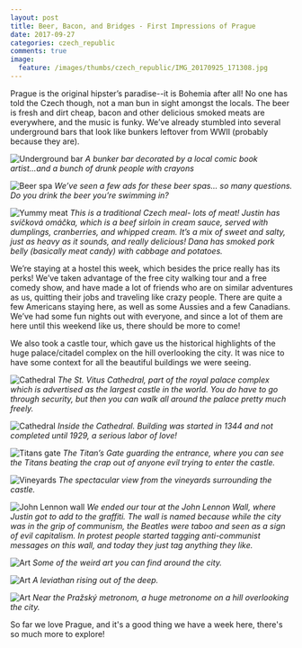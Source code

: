```yaml
---
layout: post
title: Beer, Bacon, and Bridges - First Impressions of Prague
date: 2017-09-27
categories: czech_republic
comments: true
image:
  feature: /images/thumbs/czech_republic/IMG_20170925_171308.jpg
---
```



Prague is the original hipster’s paradise--it is Bohemia after all!  No one has told the Czech though, not a man bun in sight amongst the locals.  The beer is fresh and dirt cheap, bacon and other delicious smoked meats are everywhere, and the music is funky.  We’ve already stumbled into several underground bars that look like bunkers leftover from WWII (probably because they are).

![Underground bar](/images/thumbs/czech_republic/IMG_20170925_202423.jpg)
*A bunker bar decorated by a local comic book artist...and a bunch of drunk people with crayons*

![Beer spa](/images/thumbs/czech_republic/IMG_20170926_004537.jpg)
*We’ve seen a few ads for these beer spas… so many questions.  Do you drink the beer you’re swimming in?*

![Yummy meat](/images/thumbs/czech_republic/IMG_20170924_193128.jpg)
*This is a traditional Czech meal- lots of meat!  Justin has svíčková omáčka, which is a beef sirloin in cream sauce, served with dumplings, cranberries, and whipped cream.  It’s a mix of sweet and salty, just as heavy as it sounds, and really delicious!  Dana has smoked pork belly (basically meat candy) with cabbage and potatoes.*

We’re staying at a hostel this week, which besides the price really has its perks!  We’ve taken advantage of the free city walking tour and a free comedy show, and have made a lot of friends who are on similar adventures as us, quitting their jobs and traveling like crazy people.  There are quite a few Americans staying here, as well as some Aussies and a few Canadians.  We’ve had some fun nights out with everyone, and since a lot of them are here until this weekend like us, there should be more to come!

We also took a castle tour, which gave us the historical highlights of the huge palace/citadel complex on the hill overlooking the city.  It was nice to have some context for all the beautiful buildings we were seeing.

![Cathedral](/images/thumbs/czech_republic/IMG_20170925_164232.jpg)
*The St. Vitus Cathedral, part of the royal palace complex which is advertised as the largest castle in the world.  You do have to go through security, but then you can walk all around the palace pretty much freely.*

![Cathedral](/images/thumbs/czech_republic/IMG_20170925_163029.jpg)
*Inside the Cathedral.  Building was started in 1344 and not completed until 1929, a serious labor of love!*

![Titans gate](/images/thumbs/czech_republic/IMG_20170924_143440.jpg)
*The Titan’s Gate guarding the entrance, where you can see the Titans beating the crap out of anyone evil trying to enter the castle.*

![Vineyards](/images/thumbs/czech_republic/IMG_20170925_150808.jpg)
*The spectacular view from the vineyards surrounding the castle.*

![John Lennon wall](/images/thumbs/czech_republic/IMG_20170925_175745.jpg)
*We ended our tour at the John Lennon Wall, where Justin got to add to the graffiti.  The wall is named because while the city was in the grip of communism, the Beatles were taboo and seen as a sign of evil capitalism.  In protest people started tagging anti-communist messages on this wall, and today they just tag anything they like.*

![Art](/images/thumbs/czech_republic/IMG_20170924_120146.jpg)
*Some of the weird art you can find around the city.*

![Art](/images/thumbs/czech_republic/IMG_20170924_154458.jpg)
*A leviathan rising out of the deep.*

![Art](/images/thumbs/czech_republic/IMG_20170924_131907.jpg)
*Near the Pražský metronom, a huge metronome on a hill overlooking the city.*

So far we love Prague, and it's a good thing we have a week here, there's so much more to explore!


